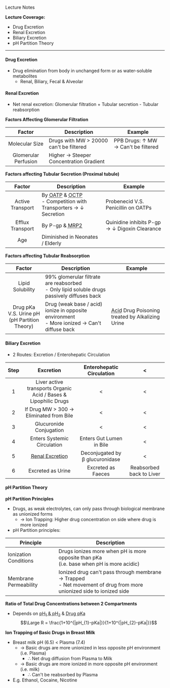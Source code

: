 Lecture Notes

**Lecture Coverage:**
- Drug Excretion
- Renal Excretion
- Biliary Excretion
- pH Partition Theory

---
#### **Drug Excretion**
- Drug elimination from body in unchanged form or as water-soluble metabolites
	- Renal, Biliary, Fecal & Alveolar


#### **Renal Excretion**
- Net renal excretion: Glomerular filtration + Tubular secretion - Tubular reabsorption

**Factors Affecting Glomerular Filtration**

|      **Factor**      | **Description**                         | Example                             |
| :------------------: | --------------------------------------- | ----------------------------------- |
|    Molecular Size    | Drugs with MW > 20000 can't be filtered | PPB Drugs: ↑ MW → Can't be filtered |
| Glomerular Perfusion | Higher → Steeper Concentration Gradient |                                     |

**Factors affecting Tubular Secretion (Proximal tubule)**

|    **Factor**    | **Description**                                                                                                                                                              | Example                                       |
| :--------------: | ---------------------------------------------------------------------------------------------------------------------------------------------------------------------------- | --------------------------------------------- |
| Active Transport | By <abbr Title="Organic Anion Transport Proteins">OATP</abbr> & <abbr Title="Organic Cation Transport Proteins">OCTP</abbr><br>- Competition with Transporters → ↓ Secretion | Probenecid V.S. Penicillin on OATPs           |
| Efflux Transport | By P-gp & <abbr Title="Multidrug Resistant Protein 2">MRP2</abbr>                                                                                                            | Quinidine inhibits P-gp → ↓ Digoxin Clearance |
|       Age        | Diminished in Neonates / Elderly                                                                                                                                             |                                               |

**Factors affecting Tubular Reabsorption**

|                   **Factor**                    | **Description**                                                                               | Example                                                                           |
| :---------------------------------------------: | --------------------------------------------------------------------------------------------- | --------------------------------------------------------------------------------- |
|                Lipid Solubility                 | 99% glomerular filtrate are reabsorbed<br>- Only lipid soluble drugs passively diffuses back  |                                                                                   |
| Drug pKa V.S. Urine pH<br>(pH Partition Theory) | Drug (weak base / acid) ionize in opposite environment<br>- More ionized → Can't diffuse back | <abbr Title="e.g. Aspirin">Acid</abbr> Drug Poisoning treated by Alkalizing Urine |


#### **Biliary Excretion**
- 2 Routes: Excretion / Enterohepatic Circulation

| Step |                                   Excretion                                    |    Enterohepatic Circulation    |            <             |
| :--: | :----------------------------------------------------------------------------: | :-----------------------------: | :----------------------: |
|  1   |        Liver active transports Organic Acid / Bases & Lipophilic Drugs         |                <                |            <             |
|  2   |                    If Drug MW > 300 → Eliminated from Bile                     |                <                |            <             |
|  3   |                            Glucuronide Conjugation                             |                <                |            <             |
|  4   |                          Enters Systemic Circulation                           |    Enters Gut Lumen in Bile     |            <             |
|  5   | <abbr Title="Glomerular Filtration & Tubular Secretion">Renal Excretion</abbr> | Deconjugated by β glucuronidase |            <             |
|  6   |                               Excreted as Urine                                |       Excreted as Faeces        | Reabsorbed back to Liver |



#### **pH Partition Theory**
**pH Partition Principles**
- Drugs, as weak electrolytes, can only pass through biological membrane as unionized forms
	- → Ion Trapping: Higher drug concentration on side where drug is more ionized
- pH Partition principles:

| **Principle**         | **Description**                                                                                                       |
| --------------------- | --------------------------------------------------------------------------------------------------------------------- |
| Ionization Conditions | Drugs ionizes more when pH is more opposite than pKa<br>(i.e. base when pH is more acidic)                            |
| Membrane Permeability | Ionized drug can't pass through membrane → Trapped<br>- Net movement of drug from more unionized side to ionized side |

**Ratio of Total Drug Concentrations between 2 Compartments**
- Depends on <abbr Title="pH Values of the 2 Compartments">pH<sub>1</sub> & pH<sub>2</sub></abbr> & <abbr Title="Drug Dissociation Constant">Drug pKa</abbr>
$$\Large R = \frac{1+10^{|pH_{1}-pKa|}}{1+10^{|pH_{2}-pKa|}}$$


**Ion Trapping of Basic Drugs in Breast Milk**
- Breast milk pH (6.5) < Plasma (7.4)
	- → Basic drugs are more unionized in less opposite pH environment (i.e. Plasma)
		- ∴ Net drug diffusion from Plasma to Milk
	- → Basic drugs are more ionized in more opposite pH environment (i.e. milk)
		- ∴ Can't be reabsorbed by Plasma
- E.g. Ethanol, Cocaine, Nicotine